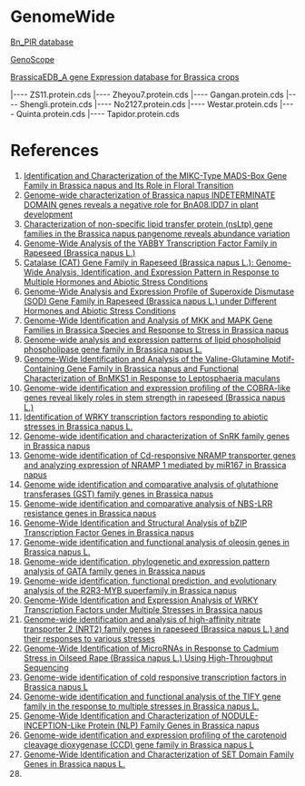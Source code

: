 # GenomeWide

[Bn_PIR database](http://cbi.hzau.edu.cn/bnapus/genetree/index.php#)

[GenoScope](https://www.genoscope.cns.fr/brassicanapus/data/)

[BrassicaEDB_A gene Expression database for Brassica crops](https://brassica.biodb.org/analysis)

|---- ZS11.protein.cds
|---- Zheyou7.protein.cds
|---- Gangan.protein.cds
|---- Shengli.protein.cds
|---- No2127.protein.cds
|---- Westar.protein.cds
|---- Quinta.protein.cds
|---- Tapidor.protein.cds



# References

1. [Identification and Characterization of the MIKC-Type MADS-Box Gene Family in Brassica napus and Its Role in Floral Transition](https://www.mdpi.com/1422-0067/23/8/4289/htm)
2. [Genome-wide characterization of Brassica napus INDETERMINATE DOMAIN genes reveals a negative role for BnA08.IDD7 in plant development](https://www.sciencedirect.com/science/article/pii/S0926669021010281#fig0005)
3. [Characterization of non-specific lipid transfer protein (nsLtp) gene families in the Brassica napus pangenome reveals abundance variation](https://link.springer.com/article/10.1186/s12870-021-03408-5)
4. [Genome-Wide Analysis of the YABBY Transcription Factor Family in Rapeseed (Brassica napus L.)](https://www.mdpi.com/2073-4425/12/7/981)
5. [Catalase (CAT) Gene Family in Rapeseed (Brassica napus L.): Genome-Wide Analysis, Identification, and Expression Pattern in Response to Multiple Hormones and Abiotic Stress Conditions](https://www.mdpi.com/1422-0067/22/8/4281/htm)
6. [Genome-Wide Analysis and Expression Profile of Superoxide Dismutase (SOD) Gene Family in Rapeseed (Brassica napus L.) under Different Hormones and Abiotic Stress Conditions](https://www.mdpi.com/2076-3921/10/8/1182/htm)
7. [Genome-Wide Identification and Analysis of MKK and MAPK Gene Families in Brassica Species and Response to Stress in Brassica napus](https://www.mdpi.com/1422-0067/22/2/544/htm)
8. [Genome-wide analysis and expression patterns of lipid phospholipid phospholipase gene family in Brassica napus L.](https://bmcgenomics.biomedcentral.com/articles/10.1186/s12864-021-07862-1)
9. [Genome-Wide Identification and Analysis of the Valine-Glutamine Motif-Containing Gene Family in Brassica napus and Functional Characterization of BnMKS1 in Response to Leptosphaeria maculans](https://apsjournals.apsnet.org/doi/full/10.1094/PHYTO-04-20-0134-R)
10. [Genome-wide identification and expression profiling of the COBRA-like genes reveal likely roles in stem strength in rapeseed (Brassica napus L.)](https://journals.plos.org/plosone/article?id=10.1371/journal.pone.0260268#sec002)
11. [Identification of WRKY transcription factors responding to abiotic stresses in Brassica napus L.](https://link.springer.com/article/10.1007/s00425-021-03733-x#Sec2)
12. [Genome-wide identification and characterization of SnRK family genes in Brassica napus](https://bmcplantbiol.biomedcentral.com/articles/10.1186/s12870-020-02484-3#Sec12)
13. [Genome-wide identification of Cd-responsive NRAMP transporter genes and analyzing expression of NRAMP 1 mediated by miR167 in Brassica napus](https://link.springer.com/article/10.1007/s10534-017-0057-3)
14. [Genome wide identification and comparative analysis of glutathione transferases (GST) family genes in Brassica napus](https://www.nature.com/articles/s41598-019-45744-5)
15. [Genome-wide identification and comparative analysis of NBS-LRR resistance genes in Brassica napus](https://www.publish.csiro.au/cp/CP17214)
16. [Genome-Wide Identification and Structural Analysis of bZIP Transcription Factor Genes in Brassica napus](https://www.mdpi.com/2073-4425/8/10/288)
17. [Genome-wide identification and functional analysis of oleosin genes in Brassica napus L.](https://link.springer.com/article/10.1186/s12870-019-1891-y#Sec12)
18. [Genome-wide identification, phylogenetic and expression pattern analysis of GATA family genes in Brassica napus](https://bmcplantbiol.biomedcentral.com/articles/10.1186/s12870-020-02752-2#Sec2)
19. [Genome-wide identification, functional prediction, and evolutionary analysis of the R2R3-MYB superfamily in Brassica napus](https://cdnsciencepub.com/doi/full/10.1139/gen-2017-0059)
20. [Genome-Wide Identification and Expression Analysis of WRKY Transcription Factors under Multiple Stresses in Brassica napus](https://journals.plos.org/plosone/article?id=10.1371/journal.pone.0157558)
21. [Genome-wide identification and analysis of high-affinity nitrate transporter 2 (NRT2) family genes in rapeseed (Brassica napus L.) and their responses to various stresses](https://link.springer.com/article/10.1186/s12870-020-02648-1#Sec11)
22. [Genome-Wide Identification of MicroRNAs in Response to Cadmium Stress in Oilseed Rape (Brassica napus L.) Using High-Throughput Sequencing](https://www.mdpi.com/1422-0067/19/5/1431/htm)
23. [Genome-wide identification of cold responsive transcription factors in Brassica napus L](https://bmcplantbiol.biomedcentral.com/articles/10.1186/s12870-020-2253-5)
24. [Genome-wide identification and functional analysis of the TIFY gene family in the response to multiple stresses in Brassica napus L.](https://link.springer.com/article/10.1186/s12864-020-07128-2)
25. [Genome-Wide Identification and Characterization of NODULE-INCEPTION-Like Protein (NLP) Family Genes in Brassica napus](https://www.mdpi.com/1422-0067/19/8/2270/htm)
26. [Genome-wide identification and expression profiling of the carotenoid cleavage dioxygenase (CCD) gene family in Brassica napus L](https://journals.plos.org/plosone/article?id=10.1371/journal.pone.0238179)
27. [Genome-Wide Identification and Characterization of SET Domain Family Genes in Brassica napus L.](https://www.mdpi.com/1422-0067/23/4/1936/htm)
28. 

